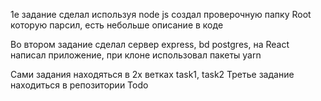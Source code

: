 1e задание сделал используя node js создал проверочную папку 
Root которую парсил, есть небольше описание в коде 

Во втором задание сделал сервер express, bd postgres, на React 
написал приложение, при клоне использовал пaкеты yarn  

Сами задания находяться в 2х ветках task1, task2 
Третье задание находиться в репозитории Todo 
